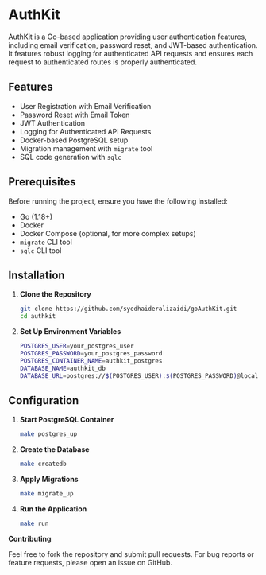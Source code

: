 # AuthKit

AuthKit is a Go-based application providing user authentication features, including email verification, password reset, and JWT-based authentication. It features robust logging for authenticated API requests and ensures each request to authenticated routes is properly authenticated.

## Features

- User Registration with Email Verification
- Password Reset with Email Token
- JWT Authentication
- Logging for Authenticated API Requests
- Docker-based PostgreSQL setup
- Migration management with `migrate` tool
- SQL code generation with `sqlc`

## Prerequisites

Before running the project, ensure you have the following installed:

- Go (1.18+)
- Docker
- Docker Compose (optional, for more complex setups)
- `migrate` CLI tool
- `sqlc` CLI tool

## Installation

1. **Clone the Repository**

   ```sh
   git clone https://github.com/syedhaideralizaidi/goAuthKit.git
   cd authkit

2. **Set Up Environment Variables**
   ```sh
   POSTGRES_USER=your_postgres_user
   POSTGRES_PASSWORD=your_postgres_password
   POSTGRES_CONTAINER_NAME=authkit_postgres
   DATABASE_NAME=authkit_db
   DATABASE_URL=postgres://$(POSTGRES_USER):$(POSTGRES_PASSWORD)@localhost:5432/$(DATABASE_NAME)?sslmode=disable

## Configuration

1. **Start PostgreSQL Container**
   ```sh
   make postgres_up
2. **Create the Database**
   ```sh
   make createdb
3. **Apply Migrations**
   ```sh
   make migrate_up
4. **Run the Application**
   ```sh
   make run

**Contributing**

Feel free to fork the repository and submit pull requests. For bug reports or feature requests, please open an issue on GitHub.
